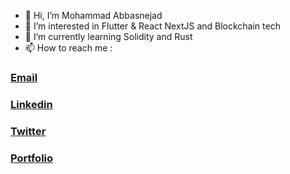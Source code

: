 - 👋 Hi, I’m Mohammad Abbasnejad
- 👀 I’m interested in Flutter & React NextJS and Blockchain tech
- 🌱 I’m currently learning Solidity and Rust
- 📫 How to reach me :

### [Email](m.abbasnezhad.80@gmail.com)
### [Linkedin](https://www.linkedin.com/in/mohammad-abbasnezhad/)
### [Twitter](https://twitter.com/Mr_Abbasnejad)
### [Portfolio](https://mohammad-abbasnejad-portfolio.netlify.app/)

<!---
MR-Abbasnejad/MR-Abbasnejad is a ✨ special ✨ repository because its `README.md` (this file) appears on your GitHub profile.
You can click the Preview link to take a look at your changes.
--->
